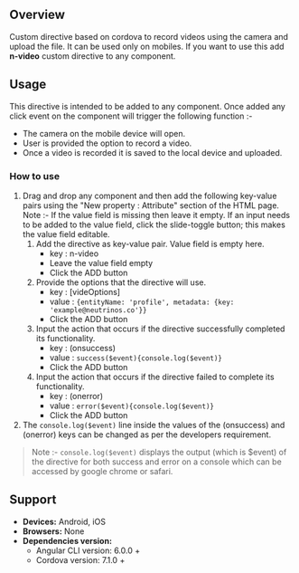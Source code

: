 ## Overview 
Custom directive based on cordova to record videos using the camera and upload the file. It can be used only on mobiles. If you want to use this add **n-video** custom directive to any component.

## Usage
This directive is intended to be added to any component. Once added any click event on the component will trigger the following function :-
* The camera on the mobile device will open.
* User is provided the option to record a video.
* Once a video is recorded it is saved to the local device and uploaded.

### How to use   
1. Drag and drop any component and then add the following key-value pairs using the "New property : Attribute" section of the HTML page. Note :- If the value field is missing then leave it empty. If an input needs to be added to the value field, click the slide-toggle button; this makes the value field editable.
    1. Add the directive as key-value pair. Value field is empty here.
        - key : n-video
        - Leave the value field empty
        - Click the ADD button
    2. Provide the options that the directive will use.
        - key : [videOptions] 
        - value : `{entityName: 'profile', metadata: {key: 'example@neutrinos.co'}}`
        - Click the ADD button
    3. Input the action that occurs if the directive successfully completed its functionality.
        - key : (onsuccess)  
        - value : `success($event){console.log($event)}`
        - Click the ADD button
    4. Input the action that occurs if the directive failed to complete its functionality.
        - key : (onerror)  
        - value : `error($event){console.log($event)}`
        - Click the ADD button
2. The `console.log($event)` line inside the values of the (onsuccess) and (onerror) keys can be changed as per the developers requirement. 
>Note :- `console.log($event)` displays the output (which is $event) of the directive for both success and error on a console which can be accessed by google chrome or safari.

## Support
- **Devices:** Android, iOS
- **Browsers:**  None
- **Dependencies version:** 
    - Angular CLI version: 6.0.0 + 
    - Cordova version: 7.1.0 +